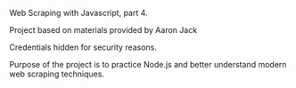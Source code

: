 Web Scraping with Javascript, part 4.

Project based on materials provided by Aaron Jack

Credentials hidden for security reasons.

Purpose of the project is to practice Node.js and better understand modern web scraping techniques.
